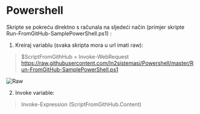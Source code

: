 # Powershell

Skripte se pokreću direktno s računala na sljedeći način (primjer skripte Run-FromGitHub-SamplePowerShell.ps1) :

1. Kreiraj variablu (svaka skripta mora u url imati raw):
> $ScriptFromGithHub = Invoke-WebRequest https://raw.githubusercontent.com/In2sistemasi/Powershell/master/Run-FromGitHub-SamplePowerShell.ps1

![Raw](../master/Screenshots/raw.png)

2. Invoke variable:
> Invoke-Expression $($ScriptFromGithHub.Content)
